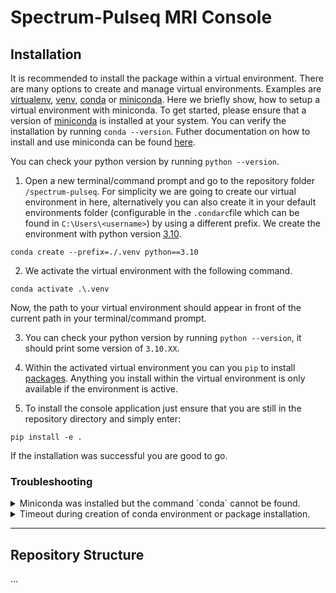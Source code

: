 # Spectrum-Pulseq MRI Console

## Installation

It is recommended to install the package within a virtual environment. There are many options to create and manage virtual environments. Examples are [virtualenv](https://mothergeo-py.readthedocs.io/en/latest/development/how-to/venv-win.html), [venv](https://docs.python.org/3/library/venv.html), [conda](https://docs.conda.io/projects/conda/en/stable/) or [miniconda](https://docs.conda.io/en/latest/miniconda.html).
Here we briefly show, how to setup a virtual environment with miniconda. To get started, please ensure that a version of [miniconda](https://docs.conda.io/en/latest/miniconda.html) is installed at your system. You can verify the installation by running `conda --version`. Futher documentation on how to install and use miniconda can be found [here](https://conda.io/projects/conda/en/stable/user-guide/install/index.html).

You can check your python version by running `python --version`.

1. Open a new terminal/command prompt and go to the repository folder `/spectrum-pulseq`. For simplicity we are going to create our virtual environment in here, alternatively you can also create it in your default environments folder (configurable in the `.condarc`file which can be found in `C:\Users\<username>`) by using a different prefix. We create the environment with python version [3.10](https://peps.python.org/pep-0619/).
```
conda create --prefix=./.venv python==3.10
```

2. We activate the virtual environment with the following command.
```
conda activate .\.venv
```
Now, the path to your virtual environment should appear in front of the current path in your terminal/command prompt.

3. You can check your python version by running `python --version`, it should print some version of `3.10.XX`.

4. Within the activated virtual environment you can you `pip` to install [packages](https://pypi.org/). Anything you install within the virtual environment is only available if the environment is active. 

5. To install the console application just ensure that you are still in the repository directory and simply enter:
```
pip install -e .
```
If the installation was successful you are good to go.



### Troubleshooting

<details>
<summary>Miniconda was installed but the command `conda` cannot be found.</summary>
Ensure that you added conda to your system path. You may also want to restart your terminal/command prompt.
</details>

<details>
<summary>Timeout during creation of conda environment or package installation.</summary>
If you are at PTB, ensure that your proxy is configured correctly to install packages with pip or conda respectively.
</details>

---

## Repository Structure

...